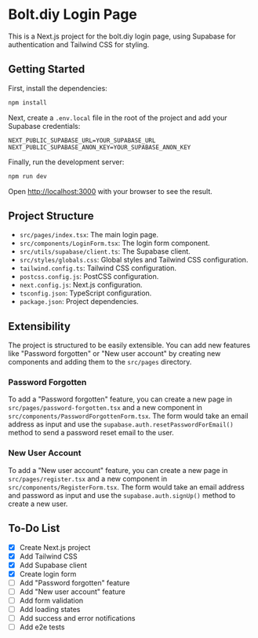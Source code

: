 # Bolt.diy Login Page

This is a Next.js project for the bolt.diy login page, using Supabase for authentication and Tailwind CSS for styling.

## Getting Started

First, install the dependencies:

```bash
npm install
```

Next, create a `.env.local` file in the root of the project and add your Supabase credentials:

```
NEXT_PUBLIC_SUPABASE_URL=YOUR_SUPABASE_URL
NEXT_PUBLIC_SUPABASE_ANON_KEY=YOUR_SUPABASE_ANON_KEY
```

Finally, run the development server:

```bash
npm run dev
```

Open [http://localhost:3000](http://localhost:3000) with your browser to see the result.

## Project Structure

- `src/pages/index.tsx`: The main login page.
- `src/components/LoginForm.tsx`: The login form component.
- `src/utils/supabase/client.ts`: The Supabase client.
- `src/styles/globals.css`: Global styles and Tailwind CSS configuration.
- `tailwind.config.ts`: Tailwind CSS configuration.
- `postcss.config.js`: PostCSS configuration.
- `next.config.js`: Next.js configuration.
- `tsconfig.json`: TypeScript configuration.
- `package.json`: Project dependencies.

## Extensibility

The project is structured to be easily extensible. You can add new features like "Password forgotten" or "New user account" by creating new components and adding them to the `src/pages` directory.

### Password Forgotten

To add a "Password forgotten" feature, you can create a new page in `src/pages/password-forgotten.tsx` and a new component in `src/components/PasswordForgottenForm.tsx`. The form would take an email address as input and use the `supabase.auth.resetPasswordForEmail()` method to send a password reset email to the user.

### New User Account

To add a "New user account" feature, you can create a new page in `src/pages/register.tsx` and a new component in `src/components/RegisterForm.tsx`. The form would take an email address and password as input and use the `supabase.auth.signUp()` method to create a new user.

## To-Do List

- [x] Create Next.js project
- [x] Add Tailwind CSS
- [x] Add Supabase client
- [x] Create login form
- [ ] Add "Password forgotten" feature
- [ ] Add "New user account" feature
- [ ] Add form validation
- [ ] Add loading states
- [ ] Add success and error notifications
- [ ] Add e2e tests